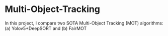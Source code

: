 # Multi-Object-Tracking
In this project, I compare two SOTA Multi-Object Tracking (MOT) algorithms: (a) Yolov5+DeepSORT and (b) FairMOT

